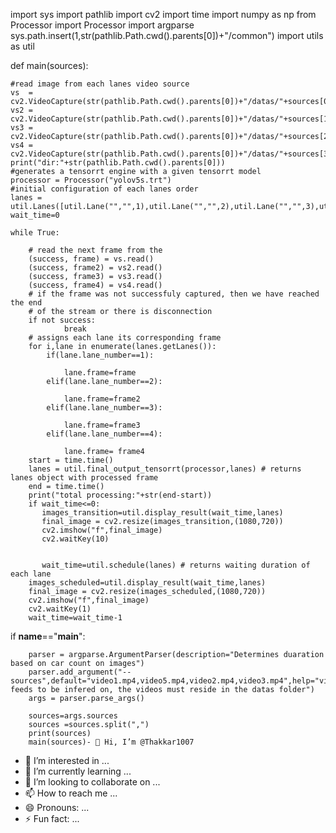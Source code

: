 import sys
import pathlib
import cv2
import time
import numpy as np
from Processor import Processor
import argparse
sys.path.insert(1,str(pathlib.Path.cwd().parents[0])+"/common")
import utils as util

def main(sources):
        
       

	#read image from each lanes video source
	vs  = cv2.VideoCapture(str(pathlib.Path.cwd().parents[0])+"/datas/"+sources[0])
	vs2 = cv2.VideoCapture(str(pathlib.Path.cwd().parents[0])+"/datas/"+sources[1])
	vs3 = cv2.VideoCapture(str(pathlib.Path.cwd().parents[0])+"/datas/"+sources[2])
	vs4 = cv2.VideoCapture(str(pathlib.Path.cwd().parents[0])+"/datas/"+sources[3])
	print("dir:"+str(pathlib.Path.cwd().parents[0]))
	#generates a tensorrt engine with a given tensorrt model
	processor = Processor("yolov5s.trt")
	#initial configuration of each lanes order
	lanes = util.Lanes([util.Lane("","",1),util.Lane("","",2),util.Lane("","",3),util.Lane("","",4),])
	wait_time=0

	while True:

		# read the next frame from the 
		(success, frame) = vs.read()
		(success, frame2) = vs2.read()
		(success, frame3) = vs3.read()
		(success, frame4) = vs4.read()
		# if the frame was not successfuly captured, then we have reached the end
		# of the stream or there is disconnection
		if not success:
		        break
		# assigns each lane its corresponding frame
		for i,lane in enumerate(lanes.getLanes()):
		    if(lane.lane_number==1):

		        lane.frame=frame
		    elif(lane.lane_number==2):
		        
		        lane.frame=frame2
		    elif(lane.lane_number==3):
		        
		        lane.frame=frame3
		    elif(lane.lane_number==4):
		        
		        lane.frame= frame4
		start = time.time()
		lanes = util.final_output_tensorrt(processor,lanes) # returns lanes object with processed frame
		end = time.time()
		print("total processing:"+str(end-start))
		if wait_time<=0:
		   images_transition=util.display_result(wait_time,lanes)    
		   final_image = cv2.resize(images_transition,(1080,720))
		   cv2.imshow("f",final_image)
		   cv2.waitKey(10)
		   
		    
		   wait_time=util.schedule(lanes) # returns waiting duration of each lane
		images_scheduled=util.display_result(wait_time,lanes)    
		final_image = cv2.resize(images_scheduled,(1080,720))
		cv2.imshow("f",final_image)
		cv2.waitKey(1)
		wait_time=wait_time-1
                
if __name__=="__main__":
	
        
        
        parser = argparse.ArgumentParser(description="Determines duaration based on car count on images")
        parser.add_argument("--sources",default="video1.mp4,video5.mp4,video2.mp4,video3.mp4",help="video feeds to be infered on, the videos must reside in the datas folder") 
        args = parser.parse_args()

        sources=args.sources
        sources =sources.split(",")
        print(sources)
        main(sources)- 👋 Hi, I’m @Thakkar1007
- 👀 I’m interested in ...
- 🌱 I’m currently learning ...
- 💞️ I’m looking to collaborate on ...
- 📫 How to reach me ...
- 😄 Pronouns: ...
- ⚡ Fun fact: ...

<!---
Thakkar1007/Thakkar1007 is a ✨ special ✨ repository because its `README.md` (this file) appears on your GitHub profile.
You can click the Preview link to take a look at your changes.
--->

